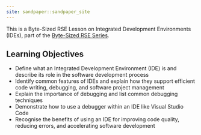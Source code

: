 ```yaml
---
site: sandpaper::sandpaper_site
---
```


This is a Byte-Sized RSE Lesson on Integrated Development Environments (IDEs), part of the [Byte-Sized RSE Series](https://github.com/carpentries-incubator/byte-sized-rse-overview/tree/main).

## Learning Objectives

- Define what an Integrated Development Environment (IDE) is and describe its role in the software development process
- Identify common features of IDEs and explain how they support efficient code writing, debugging, and software project management
- Explain the importance of debugging and list common debugging techniques
- Demonstrate how to use a debugger within an IDE like Visual Studio Code
- Recognise the benefits of using an IDE for improving code quality, reducing errors, and accelerating software development